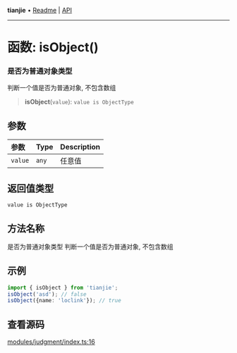 **tianjie** • [Readme](../README.md) \| [API](../globals.md)

***

# 函数: isObject()

### 是否为普通对象类型
判断一个值是否为普通对象, 不包含数组

<a id="undefined" name="undefined"></a>

> **isObject**(`value`): `value is ObjectType`

## 参数

| 参数 | Type | Description |
| :------ | :------ | :------ |
| `value` | `any` | 任意值 |

## 返回值类型

`value is ObjectType`

## 方法名称

是否为普通对象类型
判断一个值是否为普通对象, 不包含数组

## 示例

```ts
import { isObject } from 'tianjie';
isObject('asd'); // false
isObject({name: 'loclink'}); // true
```

## 查看源码

[modules/judgment/index.ts:16](https://github.com/hacxy/tianjie/blob/ab406b252bd727d89583a2bd8e45e8529cb4dbc5/src/modules/judgment/index.ts#L16)
